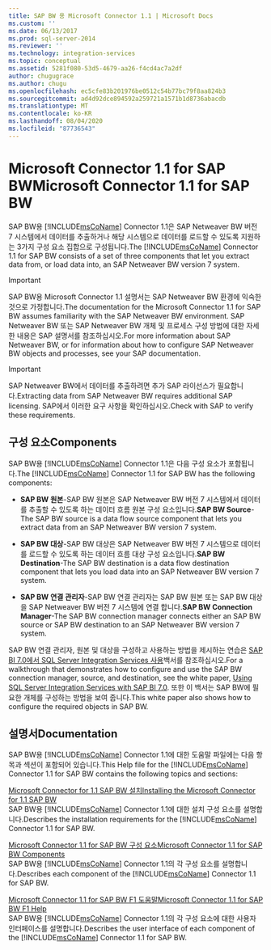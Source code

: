 ```yaml
---
title: SAP BW 용 Microsoft Connector 1.1 | Microsoft Docs
ms.custom: ''
ms.date: 06/13/2017
ms.prod: sql-server-2014
ms.reviewer: ''
ms.technology: integration-services
ms.topic: conceptual
ms.assetid: 5281f080-53d5-4679-aa26-f4cd4ac7a2df
author: chugugrace
ms.author: chugu
ms.openlocfilehash: ec5cfe83b201976be0512c54b77bc79f8aa824b3
ms.sourcegitcommit: ad4d92dce894592a259721a1571b1d8736abacdb
ms.translationtype: MT
ms.contentlocale: ko-KR
ms.lasthandoff: 08/04/2020
ms.locfileid: "87736543"
---
```

# <a name="microsoft-connector-11-for-sap-bw"></a><span data-ttu-id="0bc84-102">Microsoft Connector 1.1 for SAP BW</span><span class="sxs-lookup"><span data-stu-id="0bc84-102">Microsoft Connector 1.1 for SAP BW</span></span>
  <span data-ttu-id="0bc84-103">SAP BW용 [!INCLUDE[msCoName](../includes/msconame-md.md)] Connector 1.1은 SAP Netweaver BW 버전 7 시스템에서 데이터를 추출하거나 해당 시스템으로 데이터를 로드할 수 있도록 지원하는 3가지 구성 요소 집합으로 구성됩니다.</span><span class="sxs-lookup"><span data-stu-id="0bc84-103">The [!INCLUDE[msCoName](../includes/msconame-md.md)] Connector 1.1 for SAP BW consists of a set of three components that let you extract data from, or load data into, an SAP Netweaver BW version 7 system.</span></span>  
  
> [!IMPORTANT]  
>  <span data-ttu-id="0bc84-104">SAP BW용 Microsoft Connector 1.1 설명서는 SAP Netweaver BW 환경에 익숙한 것으로 가정합니다.</span><span class="sxs-lookup"><span data-stu-id="0bc84-104">The documentation for the Microsoft Connector 1.1 for SAP BW assumes familiarity with the SAP Netweaver BW environment.</span></span> <span data-ttu-id="0bc84-105">SAP Netweaver BW 또는 SAP Netweaver BW 개체 및 프로세스 구성 방법에 대한 자세한 내용은 SAP 설명서를 참조하십시오.</span><span class="sxs-lookup"><span data-stu-id="0bc84-105">For more information about SAP Netweaver BW, or for information about how to configure SAP Netweaver BW objects and processes, see your SAP documentation.</span></span>  
  
> [!IMPORTANT]  
>  <span data-ttu-id="0bc84-106">SAP Netweaver BW에서 데이터를 추출하려면 추가 SAP 라이선스가 필요합니다.</span><span class="sxs-lookup"><span data-stu-id="0bc84-106">Extracting data from SAP Netweaver BW requires additional SAP licensing.</span></span> <span data-ttu-id="0bc84-107">SAP에서 이러한 요구 사항을 확인하십시오.</span><span class="sxs-lookup"><span data-stu-id="0bc84-107">Check with SAP to verify these requirements.</span></span>  
  
## <a name="components"></a><span data-ttu-id="0bc84-108">구성 요소</span><span class="sxs-lookup"><span data-stu-id="0bc84-108">Components</span></span>  
 <span data-ttu-id="0bc84-109">SAP BW용 [!INCLUDE[msCoName](../includes/msconame-md.md)] Connector 1.1은 다음 구성 요소가 포함됩니다.</span><span class="sxs-lookup"><span data-stu-id="0bc84-109">The [!INCLUDE[msCoName](../includes/msconame-md.md)] Connector 1.1 for SAP BW has the following components:</span></span>  
  
-   <span data-ttu-id="0bc84-110">**SAP BW 원본**-SAP BW 원본은 SAP Netweaver BW 버전 7 시스템에서 데이터를 추출할 수 있도록 하는 데이터 흐름 원본 구성 요소입니다.</span><span class="sxs-lookup"><span data-stu-id="0bc84-110">**SAP BW Source**-The SAP BW source is a data flow source component that lets you extract data from an SAP Netweaver BW version 7 system.</span></span>  
  
-   <span data-ttu-id="0bc84-111">**SAP BW 대상**-SAP BW 대상은 SAP Netweaver BW 버전 7 시스템으로 데이터를 로드할 수 있도록 하는 데이터 흐름 대상 구성 요소입니다.</span><span class="sxs-lookup"><span data-stu-id="0bc84-111">**SAP BW Destination**-The SAP BW destination is a data flow destination component that lets you load data into an SAP Netweaver BW version 7 system.</span></span>  
  
-   <span data-ttu-id="0bc84-112">**SAP BW 연결 관리자**-SAP BW 연결 관리자는 SAP BW 원본 또는 SAP BW 대상을 SAP Netweaver BW 버전 7 시스템에 연결 합니다.</span><span class="sxs-lookup"><span data-stu-id="0bc84-112">**SAP BW Connection Manager**-The SAP BW connection manager connects either an SAP BW source or SAP BW destination to an SAP Netweaver BW version 7 system.</span></span>  
  
 <span data-ttu-id="0bc84-113">SAP BW 연결 관리자, 원본 및 대상을 구성하고 사용하는 방법을 제시하는 연습은 [SAP BI 7.0에서 SQL Server Integration Services 사용](https://go.microsoft.com/fwlink/?LinkId=301897)백서를 참조하십시오.</span><span class="sxs-lookup"><span data-stu-id="0bc84-113">For a walkthrough that demonstrates how to configure and use the SAP BW connection manager, source, and destination, see the white paper, [Using SQL Server Integration Services with SAP BI 7.0](https://go.microsoft.com/fwlink/?LinkId=301897).</span></span> <span data-ttu-id="0bc84-114">또한 이 백서는 SAP BW에 필요한 개체를 구성하는 방법을 보여 줍니다.</span><span class="sxs-lookup"><span data-stu-id="0bc84-114">This white paper also shows how to configure the required objects in SAP BW.</span></span>  
  
## <a name="documentation"></a><span data-ttu-id="0bc84-115">설명서</span><span class="sxs-lookup"><span data-stu-id="0bc84-115">Documentation</span></span>  
 <span data-ttu-id="0bc84-116">SAP BW용 [!INCLUDE[msCoName](../includes/msconame-md.md)] Connector 1.1에 대한 도움말 파일에는 다음 항목과 섹션이 포함되어 있습니다.</span><span class="sxs-lookup"><span data-stu-id="0bc84-116">This Help file for the [!INCLUDE[msCoName](../includes/msconame-md.md)] Connector 1.1 for SAP BW contains the following topics and sections:</span></span>  
  
 [<span data-ttu-id="0bc84-117">Microsoft Connector for 1.1 SAP BW 설치</span><span class="sxs-lookup"><span data-stu-id="0bc84-117">Installing the Microsoft Connector for 1.1 SAP BW</span></span>](installing-the-microsoft-connector-for-sap-bw.md)  
 <span data-ttu-id="0bc84-118">SAP BW용 [!INCLUDE[msCoName](../includes/msconame-md.md)] Connector 1.1에 대한 설치 구성 요소를 설명합니다.</span><span class="sxs-lookup"><span data-stu-id="0bc84-118">Describes the installation requirements for the [!INCLUDE[msCoName](../includes/msconame-md.md)] Connector 1.1 for SAP BW.</span></span>  
  
 [<span data-ttu-id="0bc84-119">Microsoft Connector 1.1 for SAP BW 구성 요소</span><span class="sxs-lookup"><span data-stu-id="0bc84-119">Microsoft Connector 1.1 for SAP BW Components</span></span>](microsoft-connector-for-sap-bw-components.md)  
 <span data-ttu-id="0bc84-120">SAP BW용 [!INCLUDE[msCoName](../includes/msconame-md.md)] Connector 1.1의 각 구성 요소를 설명합니다.</span><span class="sxs-lookup"><span data-stu-id="0bc84-120">Describes each component of the [!INCLUDE[msCoName](../includes/msconame-md.md)] Connector 1.1 for SAP BW.</span></span>  
  
 [<span data-ttu-id="0bc84-121">Microsoft Connector 1.1 for SAP BW F1 도움말</span><span class="sxs-lookup"><span data-stu-id="0bc84-121">Microsoft Connector 1.1 for SAP BW F1 Help</span></span>](microsoft-connector-for-sap-bw-f1-help.md)  
 <span data-ttu-id="0bc84-122">SAP BW용 [!INCLUDE[msCoName](../includes/msconame-md.md)] Connector 1.1의 각 구성 요소에 대한 사용자 인터페이스를 설명합니다.</span><span class="sxs-lookup"><span data-stu-id="0bc84-122">Describes the user interface of each component of the [!INCLUDE[msCoName](../includes/msconame-md.md)] Connector 1.1 for SAP BW.</span></span>  
  
  
